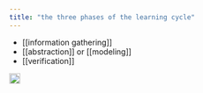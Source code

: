 ```yaml
---
title: "the three phases of the learning cycle"
---
```


- [[information gathering]]
- [[abstraction]] or [[modeling]]
- [[verification]]

<img src='https://scrapbox.io/api/pages/nishio-en/en/icon' alt='en.icon' height="19.5"/>
